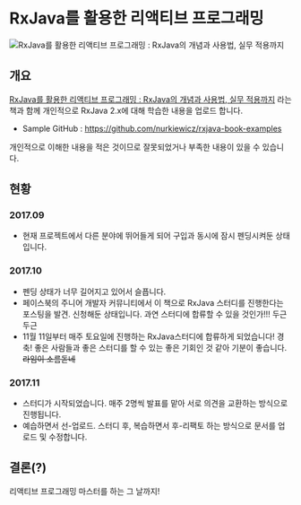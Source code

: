 # RxJava를 활용한 리액티브 프로그래밍

![RxJava를 활용한 리액티브 프로그래밍 : RxJava의 개념과 사용법, 실무 적용까지](http://www.insightbook.co.kr/wp-content/uploads/2017/04/%ED%91%9C%EC%A7%80_%ED%85%8C%EB%91%90%EB%A6%AC_small.jpg)
## 개요
[RxJava를 활용한 리액티브 프로그래밍 : RxJava의 개념과 사용법, 실무 적용까지](http://www.insightbook.co.kr/book/programming-insight/rxjava%EB%A5%BC-%ED%99%9C%EC%9A%A9%ED%95%9C-%EB%A6%AC%EC%95%A1%ED%8B%B0%EB%B8%8C-%ED%94%84%EB%A1%9C%EA%B7%B8%EB%9E%98%EB%B0%8D-rxjava%EC%9D%98-%EA%B0%9C%EB%85%90%EA%B3%BC-%EC%82%AC%EC%9A%A9%EB%B2%95) 라는 책과 함께 개인적으로 RxJava 2.x에 대해 학습한 내용을 업로드 합니다.

* Sample GitHub : https://github.com/nurkiewicz/rxjava-book-examples

개인적으로 이해한 내용을 적은 것이므로 잘못되었거나 부족한 내용이 있을 수 있습니다.

## 현황
### 2017.09
* 현재 프로젝트에서 다른 분야에 뛰어들게 되어 구입과 동시에 잠시 펜딩시켜둔 상태입니다.

### 2017.10
* 펜딩 상태가 너무 길어지고 있어서 슬픕니다.
* 페이스북의 주니어 개발자 커뮤니티에서 이 책으로 RxJava 스터디를 진행한다는 포스팅을 발견. 신청해둔 상태입니다. 과연 스터디에 합류할 수 있을 것인가!!! 두근두근
* 11월 11일부터 매주 토요일에 진행하는 RxJava스터디에 합류하게 되었습니다! 경축! 좋은 사람들과 좋은 스터디를 할 수 있는 좋은 기회인 것 같아 기분이 좋습니다. ~~라임이 소름돋네~~

### 2017.11
* 스터디가 시작되었습니다. 매주 2명씩 발표를 맡아 서로 의견을 교환하는 방식으로 진행됩니다. 
* 예습하면서 선-업로드. 스터디 후, 복습하면서 후-리팩토 하는 방식으로 문서를 업로드 및 수정합니다.

## 결론(?)
리액티브 프로그래밍 마스터를 하는 그 날까지!
